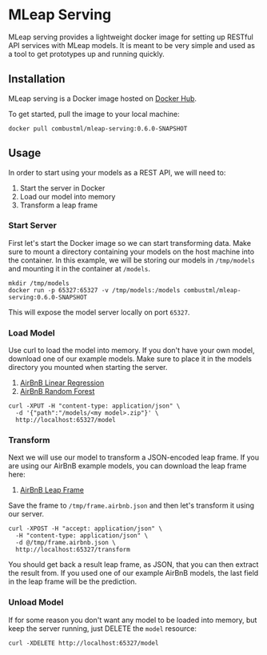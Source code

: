 # MLeap Serving

MLeap serving provides a lightweight docker image for setting up RESTful
API services with MLeap models. It is meant to be very simple and used
as a tool to get prototypes up and running quickly.

## Installation

MLeap serving is a Docker image hosted on [Docker Hub](https://hub.docker.com/r/combustml/mleap-serving/).

To get started, pull the image to your local machine:

```
docker pull combustml/mleap-serving:0.6.0-SNAPSHOT
```

## Usage

In order to start using your models as a REST API, we will need to:

1. Start the server in Docker
2. Load our model into memory
3. Transform a leap frame

### Start Server

First let's start the Docker image so we can start transforming data.
Make sure to mount a directory containing your models on the host
machine into the container. In this example, we will be storing our
models in `/tmp/models` and mounting it in the container at `/models`.

```
mkdir /tmp/models
docker run -p 65327:65327 -v /tmp/models:/models combustml/mleap-serving:0.6.0-SNAPSHOT
```

This will expose the model server locally on port `65327`.

### Load Model

Use curl to load the model into memory. If you don't have your own
model, download one of our example models. Make sure to place it in the
models directory you mounted when starting the server.

1. [AirBnB Linear Regression](https://s3-us-west-2.amazonaws.com/mleap-demo/airbnb.model.lr-0.6.0-SNAPSHOT.zip)
2. [AirBnB Random Forest](https://s3-us-west-2.amazonaws.com/mleap-demo/airbnb.model.rf-0.6.0-SNAPSHOT.zip)

```
curl -XPUT -H "content-type: application/json" \
  -d '{"path":"/models/<my model>.zip"}' \
  http://localhost:65327/model
```

### Transform

Next we will use our model to transform a JSON-encoded leap frame. If
you are using our AirBnB example models, you can download the leap frame
here:

1. [AirBnB Leap Frame](https://s3-us-west-2.amazonaws.com/mleap-demo/frame.airbnb.json)

Save the frame to `/tmp/frame.airbnb.json` and then let's transform it
using our server.

```
curl -XPOST -H "accept: application/json" \
  -H "content-type: application/json" \
  -d @/tmp/frame.airbnb.json \
  http://localhost:65327/transform
```

You should get back a result leap frame, as JSON, that you can then
extract the result from. If you used one of our example AirBnB models,
the last field in the leap frame will be the prediction.

### Unload Model

If for some reason you don't want any model to be loaded into memory,
but keep the server running, just DELETE the `model` resource:

```
curl -XDELETE http://localhost:65327/model
```

